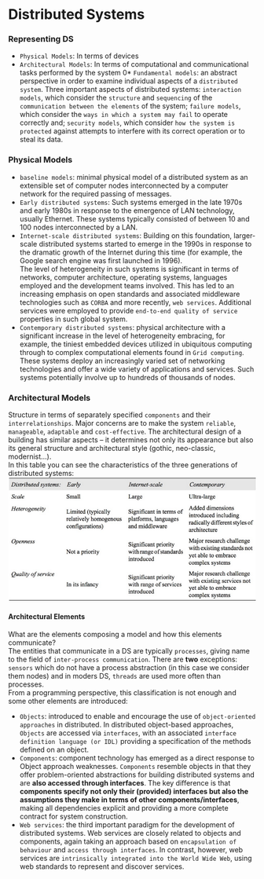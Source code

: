 # Distributed Systems


### Representing DS
* `Physical Models`: In terms of devices
* `Architectural Models`: In terms of computational and communicational tasks performed by the system
0* `Fundamental models`: an abstract perspective in order to examine individual aspects of a `distributed system`. Three important aspects of distributed systems: `interaction models`, which consider the `structure` and `sequencing` of the `communication between the elements` of the system; `failure models`, which consider the `ways in which a system may fail` to operate correctly and; `security models`, which consider `how the system is protected` against attempts to interfere with its correct operation or to steal its data.

### Physical Models
* `baseline models`: minimal physical model of a distributed system as an extensible set of computer nodes interconnected by a computer network for the required passing of messages.
* `Early distributed systems`: Such systems emerged in the late 1970s and early 1980s in response to the emergence of LAN technology, usually Ethernet. These systems typically consisted of between 10 and 100 nodes interconnected by a LAN.
* `Internet-scale distributed systems`: Building on this foundation, larger-scale distributed systems started to emerge in the 1990s in response to the dramatic growth of the Internet during this time (for example, the Google search engine was first launched in 1996).  
The level of heterogeneity in such systems is significant in terms of networks, computer architecture, operating systems, languages employed and the development teams involved. This has led to an increasing emphasis on open standards and associated middleware technologies such as `CORBA` and more recently, `web services`. Additional services were employed to provide `end-to-end quality of service` properties in such global system.
* `Contemporary distributed systems`: physical architecture with a significant increase in the level of heterogeneity embracing, for example, the tiniest embedded devices utilized in ubiquitous computing through to complex computational elements found in `Grid computing`. These systems deploy an increasingly varied set of networking technologies and offer a wide variety of applications and services. Such systems potentially involve up to hundreds of thousands of nodes.

### Architectural Models
Structure in terms of separately specified `components` and their `interrelationships`. Major concerns are to make the system `reliable`, `manageable`, `adaptable` and `cost-effective`. The architectural design of a building has similar aspects – it determines not only its appearance but also its general structure and architectural style (gothic, neo-classic, modernist...).  
In this table you can see the characteristics of the three generations of distributed systems:
![Generations of DS](./img/sec2-1.png)  

#### Architectural Elements
What are the elements composing a model and how this elements communicate?  
The entities that communicate in a DS are typically `processes`, giving name to the field of `inter-process communication`. There are **two** exceptions: `sensors` which do not have a process abstraction (in this case we consider them nodes) and in moders DS, `threads` are used more often than processes.  
From a programming perspective, this classification is not enough and some other elements are introduced:
* `Objects`: introduced to enable and encourage the use of `object-oriented approaches` in distributed. In distributed object-based approaches, `Objects` are accessed via `interfaces`, with an associated `interface definition language (or IDL)` providing a specification of the methods defined on an object.
* `Components`: component technology has emerged as a direct response to Object approach weaknesses. `Components` resemble objects in that they offer problem-oriented abstractions for building distributed systems and are **also accessed through interfaces**. The key difference is that **components specify not only their (provided) interfaces but also the assumptions they make in terms of other components/interfaces**, making all dependencies explicit and providing a more complete contract for system construction.
* `Web services`: the third important paradigm for the development of distributed systems. Web services are closely related to objects and components, again taking an approach based on `encapsulation of behaviour` and `access through interfaces`. In contrast, however, web services are `intrinsically integrated into the World Wide Web`, using web standards to represent and discover services.